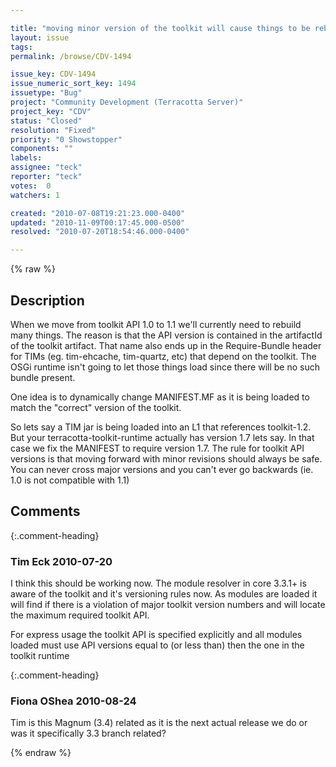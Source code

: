 ```yaml
---

title: "moving minor version of the toolkit will cause things to be rebuilt"
layout: issue
tags: 
permalink: /browse/CDV-1494

issue_key: CDV-1494
issue_numeric_sort_key: 1494
issuetype: "Bug"
project: "Community Development (Terracotta Server)"
project_key: "CDV"
status: "Closed"
resolution: "Fixed"
priority: "0 Showstopper"
components: ""
labels: 
assignee: "teck"
reporter: "teck"
votes:  0
watchers: 1

created: "2010-07-08T19:21:23.000-0400"
updated: "2010-11-09T00:17:45.000-0500"
resolved: "2010-07-20T18:54:46.000-0400"

---
```




{% raw %}



## Description

<div markdown="1" class="description">

When we move from toolkit API 1.0 to 1.1 we'll currently need to rebuild many things. The reason is that the API version is contained in the artifactId of the toolkit artifact. That name also ends up in the Require-Bundle header for TIMs (eg. tim-ehcache, tim-quartz, etc) that depend on the toolkit. The OSGi runtime isn't going to let those things load since there will be no such bundle present. 

One idea is to dynamically change MANIFEST.MF as it is being loaded to match the "correct" version of the toolkit. 

So lets say a TIM jar is being loaded into an L1 that references toolkit-1.2. But your terracotta-toolkit-runtime actually has version 1.7 lets say. In that case we fix the MANIFEST to require version 1.7. The rule for toolkit API versions is that moving forward with minor revisions should always be safe. You can never cross major versions and you can't ever go backwards (ie. 1.0 is not compatible with 1.1)


</div>

## Comments


{:.comment-heading}
### **Tim Eck** <span class="date">2010-07-20</span>

<div markdown="1" class="comment">

I think this should be working now. The module resolver in core 3.3.1+ is aware of the toolkit and it's versioning rules now. As modules are loaded it will find if there is a violation of major toolkit version numbers and will locate the maximum required toolkit API. 

For express usage the toolkit API is specified explicitly and all modules loaded must use API versions equal to (or less than) then the one in the toolkit runtime


</div>


{:.comment-heading}
### **Fiona OShea** <span class="date">2010-08-24</span>

<div markdown="1" class="comment">

Tim is this Magnum (3.4) related as it is the next actual release we do or was it specifically 3.3 branch related?

</div>



{% endraw %}
